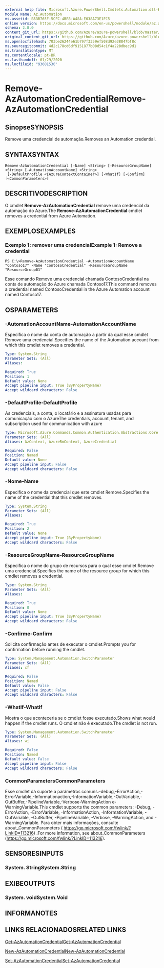 ```yaml
---
external help file: Microsoft.Azure.PowerShell.Cmdlets.Automation.dll-Help.xml
Module Name: Az.Automation
ms.assetid: B53B765F-5CFC-4BF8-A48A-E638A73E1FC5
online version: https://docs.microsoft.com/en-us/powershell/module/az.automation/remove-azautomationcredential
schema: 2.0.0
content_git_url: https://github.com/Azure/azure-powershell/blob/master/src/Automation/Automation/help/Remove-AzAutomationCredential.md
original_content_git_url: https://github.com/Azure/azure-powershell/blob/master/src/Automation/Automation/help/Remove-AzAutomationCredential.md
ms.openlocfilehash: 703be26244e61b797f3359ef508d92e38847bf8c
ms.sourcegitcommit: 4d2c178cd6df9151877b08d54c1f4a228dbec9d1
ms.translationtype: MT
ms.contentlocale: pt-BR
ms.lasthandoff: 01/29/2020
ms.locfileid: "93601536"
---
```

# <span data-ttu-id="12f95-101">Remove-AzAutomationCredential</span><span class="sxs-lookup"><span data-stu-id="12f95-101">Remove-AzAutomationCredential</span></span>

## <span data-ttu-id="12f95-102">Sinopse</span><span class="sxs-lookup"><span data-stu-id="12f95-102">SYNOPSIS</span></span>
<span data-ttu-id="12f95-103">Remove uma credencial de automação.</span><span class="sxs-lookup"><span data-stu-id="12f95-103">Removes an Automation credential.</span></span>

## <span data-ttu-id="12f95-104">SYNTAX</span><span class="sxs-lookup"><span data-stu-id="12f95-104">SYNTAX</span></span>

```
Remove-AzAutomationCredential [-Name] <String> [-ResourceGroupName] <String> [-AutomationAccountName] <String>
 [-DefaultProfile <IAzureContextContainer>] [-WhatIf] [-Confirm] [<CommonParameters>]
```

## <span data-ttu-id="12f95-105">DESCRITIVO</span><span class="sxs-lookup"><span data-stu-id="12f95-105">DESCRIPTION</span></span>
<span data-ttu-id="12f95-106">O cmdlet **Remove-AzAutomationCredential** remove uma credencial da automação do Azure.</span><span class="sxs-lookup"><span data-stu-id="12f95-106">The **Remove-AzAutomationCredential** cmdlet removes a credential from Azure Automation.</span></span>

## <span data-ttu-id="12f95-107">EXEMPLOS</span><span class="sxs-lookup"><span data-stu-id="12f95-107">EXAMPLES</span></span>

### <span data-ttu-id="12f95-108">Exemplo 1: remover uma credencial</span><span class="sxs-lookup"><span data-stu-id="12f95-108">Example 1: Remove a credential</span></span>
```
PS C:\>Remove-AzAutomationCredential -AutomationAccountName "Contoso17" -Name "ContosoCredential" -ResourceGroupName "ResourceGroup01"
```

<span data-ttu-id="12f95-109">Esse comando Remove uma credencial chamada ContosoCredential na conta de automação do Azure chamada Contoso17.</span><span class="sxs-lookup"><span data-stu-id="12f95-109">This command removes a credential named ContosoCredential in the Azure Automation account named Contoso17.</span></span>

## <span data-ttu-id="12f95-110">OS</span><span class="sxs-lookup"><span data-stu-id="12f95-110">PARAMETERS</span></span>

### <span data-ttu-id="12f95-111">-AutomationAccountName</span><span class="sxs-lookup"><span data-stu-id="12f95-111">-AutomationAccountName</span></span>
<span data-ttu-id="12f95-112">Especifica o nome da conta de automação a partir da qual esse cmdlet Remove uma credencial.</span><span class="sxs-lookup"><span data-stu-id="12f95-112">Specifies the name of the Automation account from which this cmdlet removes a credential.</span></span>

```yaml
Type: System.String
Parameter Sets: (All)
Aliases:

Required: True
Position: 1
Default value: None
Accept pipeline input: True (ByPropertyName)
Accept wildcard characters: False
```

### <span data-ttu-id="12f95-113">-DefaultProfile</span><span class="sxs-lookup"><span data-stu-id="12f95-113">-DefaultProfile</span></span>
<span data-ttu-id="12f95-114">As credenciais, a conta, o locatário e a assinatura usadas para comunicação com o Azure</span><span class="sxs-lookup"><span data-stu-id="12f95-114">The credentials, account, tenant, and subscription used for communication with azure</span></span>

```yaml
Type: Microsoft.Azure.Commands.Common.Authentication.Abstractions.Core.IAzureContextContainer
Parameter Sets: (All)
Aliases: AzContext, AzureRmContext, AzureCredential

Required: False
Position: Named
Default value: None
Accept pipeline input: False
Accept wildcard characters: False
```

### <span data-ttu-id="12f95-115">-Nome</span><span class="sxs-lookup"><span data-stu-id="12f95-115">-Name</span></span>
<span data-ttu-id="12f95-116">Especifica o nome da credencial que este cmdlet Remove.</span><span class="sxs-lookup"><span data-stu-id="12f95-116">Specifies the name of the credential that this cmdlet removes.</span></span>

```yaml
Type: System.String
Parameter Sets: (All)
Aliases:

Required: True
Position: 2
Default value: None
Accept pipeline input: True (ByPropertyName)
Accept wildcard characters: False
```

### <span data-ttu-id="12f95-117">-ResourceGroupName</span><span class="sxs-lookup"><span data-stu-id="12f95-117">-ResourceGroupName</span></span>
<span data-ttu-id="12f95-118">Especifica o nome do grupo de recursos para o qual esse cmdlet Remove uma credencial.</span><span class="sxs-lookup"><span data-stu-id="12f95-118">Specifies the name of the resource group for which this cmdlet removes a credential.</span></span>

```yaml
Type: System.String
Parameter Sets: (All)
Aliases:

Required: True
Position: 0
Default value: None
Accept pipeline input: True (ByPropertyName)
Accept wildcard characters: False
```

### <span data-ttu-id="12f95-119">-Confirme</span><span class="sxs-lookup"><span data-stu-id="12f95-119">-Confirm</span></span>
<span data-ttu-id="12f95-120">Solicita confirmação antes de executar o cmdlet.</span><span class="sxs-lookup"><span data-stu-id="12f95-120">Prompts you for confirmation before running the cmdlet.</span></span>

```yaml
Type: System.Management.Automation.SwitchParameter
Parameter Sets: (All)
Aliases: cf

Required: False
Position: Named
Default value: False
Accept pipeline input: False
Accept wildcard characters: False
```

### <span data-ttu-id="12f95-121">-WhatIf</span><span class="sxs-lookup"><span data-stu-id="12f95-121">-WhatIf</span></span>
<span data-ttu-id="12f95-122">Mostra o que aconteceria se o cmdlet fosse executado.</span><span class="sxs-lookup"><span data-stu-id="12f95-122">Shows what would happen if the cmdlet runs.</span></span>
<span data-ttu-id="12f95-123">O cmdlet não é executado.</span><span class="sxs-lookup"><span data-stu-id="12f95-123">The cmdlet is not run.</span></span>

```yaml
Type: System.Management.Automation.SwitchParameter
Parameter Sets: (All)
Aliases: wi

Required: False
Position: Named
Default value: False
Accept pipeline input: False
Accept wildcard characters: False
```

### <span data-ttu-id="12f95-124">CommonParameters</span><span class="sxs-lookup"><span data-stu-id="12f95-124">CommonParameters</span></span>
<span data-ttu-id="12f95-125">Esse cmdlet dá suporte a parâmetros comuns:-debug,-ErrorAction,-ErrorVariable,-Informationaction,-InformationVariable,-OutVariable,-OutBuffer,-PipelineVariable,-Verbose-WarningAction e-WarningVariable.</span><span class="sxs-lookup"><span data-stu-id="12f95-125">This cmdlet supports the common parameters: -Debug, -ErrorAction, -ErrorVariable, -InformationAction, -InformationVariable, -OutVariable, -OutBuffer, -PipelineVariable, -Verbose, -WarningAction, and -WarningVariable.</span></span> <span data-ttu-id="12f95-126">Para obter mais informações, consulte about_CommonParameters ( https://go.microsoft.com/fwlink/?LinkID=113216) .</span><span class="sxs-lookup"><span data-stu-id="12f95-126">For more information, see about_CommonParameters (https://go.microsoft.com/fwlink/?LinkID=113216).</span></span>

## <span data-ttu-id="12f95-127">SENSORES</span><span class="sxs-lookup"><span data-stu-id="12f95-127">INPUTS</span></span>

### <span data-ttu-id="12f95-128">System. String</span><span class="sxs-lookup"><span data-stu-id="12f95-128">System.String</span></span>

## <span data-ttu-id="12f95-129">EXIBE</span><span class="sxs-lookup"><span data-stu-id="12f95-129">OUTPUTS</span></span>

### <span data-ttu-id="12f95-130">System. void</span><span class="sxs-lookup"><span data-stu-id="12f95-130">System.Void</span></span>

## <span data-ttu-id="12f95-131">INFORMA</span><span class="sxs-lookup"><span data-stu-id="12f95-131">NOTES</span></span>

## <span data-ttu-id="12f95-132">LINKS RELACIONADOS</span><span class="sxs-lookup"><span data-stu-id="12f95-132">RELATED LINKS</span></span>

[<span data-ttu-id="12f95-133">Get-AzAutomationCredential</span><span class="sxs-lookup"><span data-stu-id="12f95-133">Get-AzAutomationCredential</span></span>](./Get-AzAutomationCredential.md)

[<span data-ttu-id="12f95-134">New-AzAutomationCredential</span><span class="sxs-lookup"><span data-stu-id="12f95-134">New-AzAutomationCredential</span></span>](./New-AzAutomationCredential.md)

[<span data-ttu-id="12f95-135">Set-AzAutomationCredential</span><span class="sxs-lookup"><span data-stu-id="12f95-135">Set-AzAutomationCredential</span></span>](./Set-AzAutomationCredential.md)


